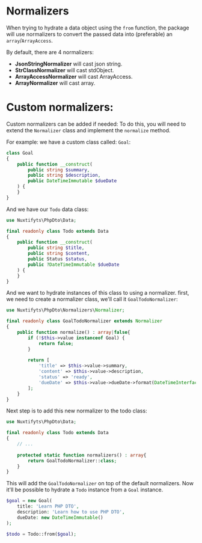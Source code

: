 Normalizers
=

When trying to hydrate a data object using the `from` function, the package will use normalizers to convert the passed
data into (preferable) an `array`/`ArrayAccess`.

By default, there are 4 normalizers:

- **JsonStringNormalizer** will cast json string.
- **StrClassNormalizer** will cast stdObject.
- **ArrayAccessNormalizer** will cast ArrayAccess.
- **ArrayNormalizer** will cast array.

Custom normalizers:
=

Custom normalizers can be added if needed: To do this, you will need to extend the `Normalizer` class
and implement the `normalize` method.

For example: we have a custom class called: `Goal`: 

```php
class Goal
{
    public function __construct(
        public string $summary,
        public string $description,
        public DateTimeImmutable $dueDate
    ) {
    }
}
```

And we have our `Todo` data class: 

```php
use Nuxtifyts\PhpDto\Data;

final readonly class Todo extends Data
{
    public function __construct(
        public string $title,
        public string $content,
        public Status $status,
        public ?DateTimeImmutable $dueDate
    ) {
    }
}
```

And we want to hydrate instances of this class to using a normalizer. first, we need to create
a normalizer class, we'll call it `GoalTodoNormalizer`:

```php
use Nuxtifyts\PhpDto\Normalizers\Normalizer;

final readonly class GoalTodoNormalizer extends Normalizer
{
    public function normalize() : array|false{
        if (!$this->value instanceof Goal) {
            return false;
        }
        
        return [
            'title' => $this->value->summary,
            'content' => $this->value->description,
            'status' => 'ready',
            'dueDate' => $this->value->dueDate->format(DateTimeInterface::ATOM)
        ];   
    }
}
```

Next step is to add this new normalizer to the todo class:

```php
use Nuxtifyts\PhpDto\Data;

final readonly class Todo extends Data
{
    // ...
    
    protected static function normalizers() : array{
        return GoalTodoNormalizer::class;
    }
}
```

This will add the `GoalTodoNormalizer` on top of the default normalizers. Now it'll be possible to hydrate
a `Todo` instance from a `Goal` instance.

```php
$goal = new Goal(
    title: 'Learn PHP DTO',
    description: 'Learn how to use PHP DTO',
    dueDate: new DateTimeImmutable()
);

$todo = Todo::from($goal);
```
